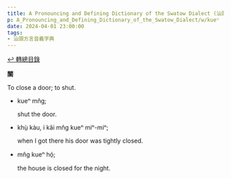 ```yaml
---
title: A Pronouncing and Defining Dictionary of the Swatow Dialect (汕頭方言音義字典) / kueⁿ
p: A_Pronouncing_and_Defining_Dictionary_of_the_Swatow_Dialect/w/kueⁿ
date: 2024-04-01 23:00:00
tags: 
- 汕頭方言音義字典
---
```


[↩️ 轉總目錄](/A_Pronouncing_and_Defining_Dictionary_of_the_Swatow_Dialect)


**關**

To close a door; to shut.

- kueⁿ mn̂g;

  shut the door.

- khṳ̀ kàu, i kâi mn̂g kueⁿ miⁿ-miⁿ;

  when I got there his door was tightly closed.

- mn̂g kueⁿ hó̤;

  the house is closed for the night.